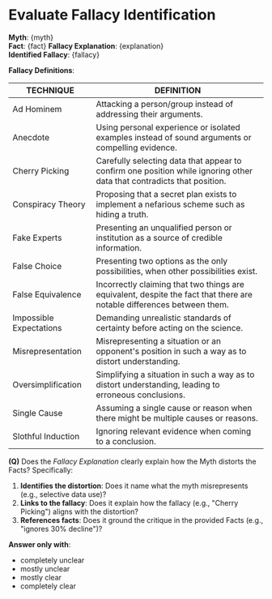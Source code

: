 # **Evaluate Fallacy Identification**  

**Myth**: {myth}  
**Fact**: {fact}
**Fallacy Explanation**: {explanation}  
**Identified Fallacy**: {fallacy}  

**Fallacy Definitions**:  

| TECHNIQUE | DEFINITION |
|---|---|
| Ad Hominem | Attacking a person/group instead of addressing their arguments. |
| Anecdote | Using personal experience or isolated examples instead of sound arguments or compelling evidence. |
| Cherry Picking | Carefully selecting data that appear to confirm one position while ignoring other data that contradicts that position. |
| Conspiracy Theory | Proposing that a secret plan exists to implement a nefarious scheme such as hiding a truth. |
| Fake Experts | Presenting an unqualified person or institution as a source of credible information. |
| False Choice | Presenting two options as the only possibilities, when other possibilities exist. |
| False Equivalence | Incorrectly claiming that two things are equivalent, despite the fact that there are notable differences between them. |
| Impossible Expectations | Demanding unrealistic standards of certainty before acting on the science. |
| Misrepresentation | Misrepresenting a situation or an opponent's position in such a way as to distort understanding. |
| Oversimplification | Simplifying a situation in such a way as to distort understanding, leading to erroneous conclusions. |
| Single Cause | Assuming a single cause or reason when there might be multiple causes or reasons. |
| Slothful Induction | Ignoring relevant evidence when coming to a conclusion. |  

**(Q)** Does the *Fallacy Explanation* clearly explain how the Myth distorts the Facts? Specifically:

1. **Identifies the distortion**: Does it name what the myth misrepresents (e.g., selective data use)?
2. **Links to the fallacy**: Does it explain how the fallacy (e.g., "Cherry Picking") aligns with the distortion?
3. **References facts**: Does it ground the critique in the provided Facts (e.g., "ignores 30% decline")?  

**Answer only with**:  

- completely unclear
- mostly unclear
- mostly clear
- completely clear
